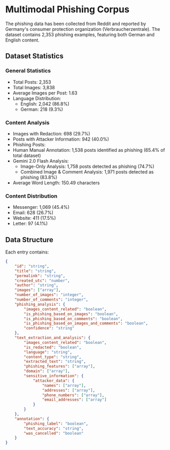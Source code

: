 # Multimodal Phishing Corpus
The phishing data has been collected from Reddit and reported by Germany's consumer protection organization (Verbraucherzentrale). The dataset contains 2,353 phishing examples, featuring both German and English content.


## Dataset Statistics

### General Statistics
- Total Posts: 2,353
- Total Images: 3,838
- Average Images per Post: 1.63
- Language Distribution:
  - English: 2,042 (86.8%)
  - German: 218 (9.3%)

### Content Analysis
- Images with Redaction: 698 (29.7%)
- Posts with Attacker Information: 942 (40.0%)
- Phishing Posts:
- Human Manual Annotation: 1,538 posts identified as phishing (65.4% of total dataset)
- Gemini 2.0 Flash Analysis:
  - Image-Only Analysis: 1,758 posts detected as phishing (74.7%)
  - Combined Image & Comment Analysis: 1,971 posts detected as phishing (83.8%)
- Average Word Length: 150.49 characters

### Content Distribution
- Messenger: 1,069 (45.4%)
- Email: 628 (26.7%)
- Website: 411 (17.5%)
- Letter: 97 (4.1%)

## Data Structure

Each entry contains:

```json
{
    "id": "string",
    "title": "string",
    "permalink": "string",
    "created_utc": "number",
    "author": "string",
    "images": ["array"],
    "number_of_images": "integer",
    "number_of_comments": "integer",
    "phishing_analysis": {
        "images_content_related": "boolean",
        "is_phishing_based_on_images": "boolean",
        "is_phishing_based_on_comments": "boolean",
        "is_phishing_based_on_images_and_comments": "boolean",
        "confidence": "string"
    },
    "text_extraction_and_analysis": {
        "images_content_related": "boolean",
        "is_redacted": "boolean",
        "language": "string",
        "content_type": "string",
        "extracted_text": "string",
        "phishing_features": ["array"],
        "domain": ["array"],
        "sensitive_information": {
            "attacker_data": {
                "names": ["array"],
                "addresses": ["array"],
                "phone_numbers": ["array"],
                "email_addresses": ["array"]
            }
        }
    },
    "annotation": {
        "phishing_label": "boolean",
        "text_accuracy": "string",
        "was_cancelled": "boolean"
    }
}
